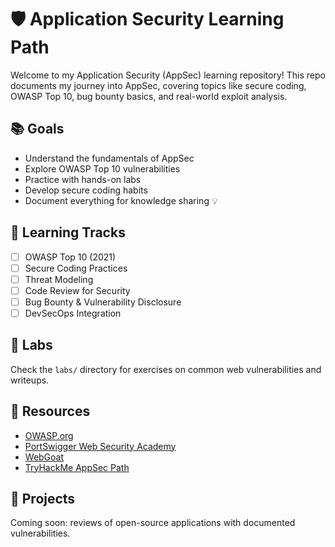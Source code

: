 # 🛡️ Application Security Learning Path

Welcome to my Application Security (AppSec) learning repository! This repo documents my journey into AppSec, covering topics like secure coding, OWASP Top 10, bug bounty basics, and real-world exploit analysis.

## 📚 Goals

- Understand the fundamentals of AppSec
- Explore OWASP Top 10 vulnerabilities
- Practice with hands-on labs
- Develop secure coding habits
- Document everything for knowledge sharing 💡

## 📍 Learning Tracks

- [ ] OWASP Top 10 (2021)
- [ ] Secure Coding Practices
- [ ] Threat Modeling
- [ ] Code Review for Security
- [ ] Bug Bounty & Vulnerability Disclosure
- [ ] DevSecOps Integration

## 🧪 Labs

Check the `labs/` directory for exercises on common web vulnerabilities and writeups.

## 📎 Resources

- [OWASP.org](https://owasp.org)
- [PortSwigger Web Security Academy](https://portswigger.net/web-security)
- [WebGoat](https://owasp.org/www-project-webgoat/)
- [TryHackMe AppSec Path](https://tryhackme.com)

## 🐛 Projects

Coming soon: reviews of open-source applications with documented vulnerabilities.
